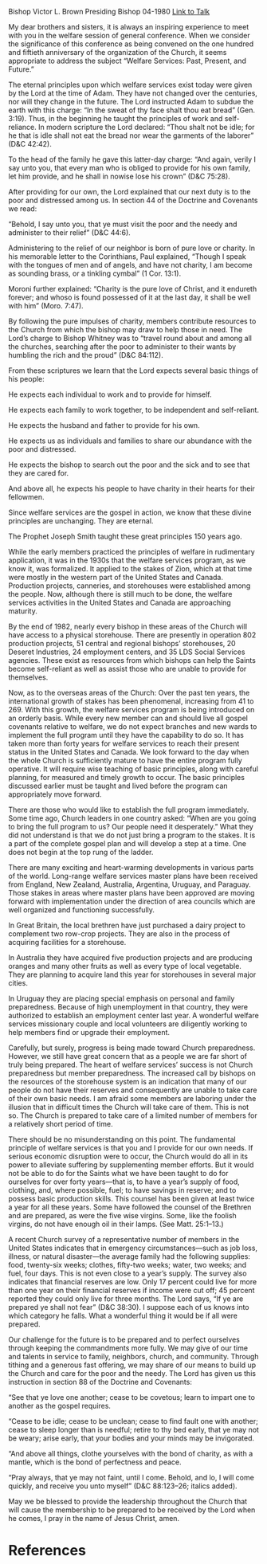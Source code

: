 Bishop Victor L. Brown
Presiding Bishop
04-1980
[Link to Talk](https://www.churchofjesuschrist.org/study/general-conference/1980/04/welfare-services-past-present-and-future?lang=eng)

My dear brothers and sisters, it is always an inspiring experience to meet with you in the welfare session of general conference. When we consider the significance of this conference as being convened on the one hundred and fiftieth anniversary of the organization of the Church, it seems appropriate to address the subject “Welfare Services: Past, Present, and Future.”

The eternal principles upon which welfare services exist today were given by the Lord at the time of Adam. They have not changed over the centuries, nor will they change in the future. The Lord instructed Adam to subdue the earth with this charge: “In the sweat of thy face shalt thou eat bread” (Gen. 3:19). Thus, in the beginning he taught the principles of work and self-reliance. In modern scripture the Lord declared: “Thou shalt not be idle; for he that is idle shall not eat the bread nor wear the garments of the laborer” (D&C 42:42).

To the head of the family he gave this latter-day charge: “And again, verily I say unto you, that every man who is obliged to provide for his own family, let him provide, and he shall in nowise lose his crown” (D&C 75:28).

After providing for our own, the Lord explained that our next duty is to the poor and distressed among us. In section 44 of the Doctrine and Covenants we read:

“Behold, I say unto you, that ye must visit the poor and the needy and administer to their relief” (D&C 44:6).

Administering to the relief of our neighbor is born of pure love or charity. In his memorable letter to the Corinthians, Paul explained, “Though I speak with the tongues of men and of angels, and have not charity, I am become as sounding brass, or a tinkling cymbal” (1 Cor. 13:1).

Moroni further explained: “Charity is the pure love of Christ, and it endureth forever; and whoso is found possessed of it at the last day, it shall be well with him” (Moro. 7:47).

By following the pure impulses of charity, members contribute resources to the Church from which the bishop may draw to help those in need. The Lord’s charge to Bishop Whitney was to “travel round about and among all the churches, searching after the poor to administer to their wants by humbling the rich and the proud” (D&C 84:112).

From these scriptures we learn that the Lord expects several basic things of his people:





He expects each individual to work and to provide for himself.





He expects each family to work together, to be independent and self-reliant.





He expects the husband and father to provide for his own.





He expects us as individuals and families to share our abundance with the poor and distressed.





He expects the bishop to search out the poor and the sick and to see that they are cared for.





And above all, he expects his people to have charity in their hearts for their fellowmen.





Since welfare services are the gospel in action, we know that these divine principles are unchanging. They are eternal.

The Prophet Joseph Smith taught these great principles 150 years ago.

While the early members practiced the principles of welfare in rudimentary application, it was in the 1930s that the welfare services program, as we know it, was formalized. It applied to the stakes of Zion, which at that time were mostly in the western part of the United States and Canada. Production projects, canneries, and storehouses were established among the people. Now, although there is still much to be done, the welfare services activities in the United States and Canada are approaching maturity.

By the end of 1982, nearly every bishop in these areas of the Church will have access to a physical storehouse. There are presently in operation 802 production projects, 51 central and regional bishops’ storehouses, 20 Deseret Industries, 24 employment centers, and 35 LDS Social Services agencies. These exist as resources from which bishops can help the Saints become self-reliant as well as assist those who are unable to provide for themselves.

Now, as to the overseas areas of the Church: Over the past ten years, the international growth of stakes has been phenomenal, increasing from 41 to 269. With this growth, the welfare services program is being introduced on an orderly basis. While every new member can and should live all gospel covenants relative to welfare, we do not expect branches and new wards to implement the full program until they have the capability to do so. It has taken more than forty years for welfare services to reach their present status in the United States and Canada. We look forward to the day when the whole Church is sufficiently mature to have the entire program fully operative. It will require wise teaching of basic principles, along with careful planning, for measured and timely growth to occur. The basic principles discussed earlier must be taught and lived before the program can appropriately move forward.

There are those who would like to establish the full program immediately. Some time ago, Church leaders in one country asked: “When are you going to bring the full program to us? Our people need it desperately.” What they did not understand is that we do not just bring a program to the stakes. It is a part of the complete gospel plan and will develop a step at a time. One does not begin at the top rung of the ladder.

There are many exciting and heart-warming developments in various parts of the world. Long-range welfare services master plans have been received from England, New Zealand, Australia, Argentina, Uruguay, and Paraguay. Those stakes in areas where master plans have been approved are moving forward with implementation under the direction of area councils which are well organized and functioning successfully.

In Great Britain, the local brethren have just purchased a dairy project to complement two row-crop projects. They are also in the process of acquiring facilities for a storehouse.

In Australia they have acquired five production projects and are producing oranges and many other fruits as well as every type of local vegetable. They are planning to acquire land this year for storehouses in several major cities.

In Uruguay they are placing special emphasis on personal and family preparedness. Because of high unemployment in that country, they were authorized to establish an employment center last year. A wonderful welfare services missionary couple and local volunteers are diligently working to help members find or upgrade their employment.

Carefully, but surely, progress is being made toward Church preparedness. However, we still have great concern that as a people we are far short of truly being prepared. The heart of welfare services’ success is not Church preparedness but member preparedness. The increased call by bishops on the resources of the storehouse system is an indication that many of our people do not have their reserves and consequently are unable to take care of their own basic needs. I am afraid some members are laboring under the illusion that in difficult times the Church will take care of them. This is not so. The Church is prepared to take care of a limited number of members for a relatively short period of time.

There should be no misunderstanding on this point. The fundamental principle of welfare services is that you and I provide for our own needs. If serious economic disruption were to occur, the Church would do all in its power to alleviate suffering by supplementing member efforts. But it would not be able to do for the Saints what we have been taught to do for ourselves for over forty years—that is, to have a year’s supply of food, clothing, and, where possible, fuel; to have savings in reserve; and to possess basic production skills. This counsel has been given at least twice a year for all these years. Some have followed the counsel of the Brethren and are prepared, as were the five wise virgins. Some, like the foolish virgins, do not have enough oil in their lamps. (See Matt. 25:1–13.)

A recent Church survey of a representative number of members in the United States indicates that in emergency circumstances—such as job loss, illness, or natural disaster—the average family had the following supplies: food, twenty-six weeks; clothes, fifty-two weeks; water, two weeks; and fuel, four days. This is not even close to a year’s supply. The survey also indicates that financial reserves are low. Only 17 percent could live for more than one year on their financial reserves if income were cut off; 45 percent reported they could only live for three months. The Lord says, “If ye are prepared ye shall not fear” (D&C 38:30). I suppose each of us knows into which category he falls. What a wonderful thing it would be if all were prepared.

Our challenge for the future is to be prepared and to perfect ourselves through keeping the commandments more fully. We may give of our time and talents in service to family, neighbors, church, and community. Through tithing and a generous fast offering, we may share of our means to build up the Church and care for the poor and the needy. The Lord has given us this instruction in section 88 of the Doctrine and Covenants:

“See that ye love one another; cease to be covetous; learn to impart one to another as the gospel requires.

“Cease to be idle; cease to be unclean; cease to find fault one with another; cease to sleep longer than is needful; retire to thy bed early, that ye may not be weary; arise early, that your bodies and your minds may be invigorated.

“And above all things, clothe yourselves with the bond of charity, as with a mantle, which is the bond of perfectness and peace.

“Pray always, that ye may not faint, until I come. Behold, and lo, I will come quickly, and receive you unto myself” (D&C 88:123–26; italics added).

May we be blessed to provide the leadership throughout the Church that will cause the membership to be prepared to be received by the Lord when he comes, I pray in the name of Jesus Christ, amen.

# References
